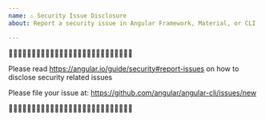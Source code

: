 ```yaml
---
name: ⚠️ Security Issue Disclosure
about: Report a security issue in Angular Framework, Material, or CLI

---
```


🛑🛑🛑🛑🛑🛑🛑🛑🛑🛑🛑🛑🛑🛑🛑🛑🛑🛑🛑🛑🛑🛑🛑🛑🛑🛑🛑

Please read https://angular.io/guide/security#report-issues on how to disclose security related issues

Please file your issue at: https://github.com/angular/angular-cli/issues/new

🛑🛑🛑🛑🛑🛑🛑🛑🛑🛑🛑🛑🛑🛑🛑🛑🛑🛑🛑🛑🛑🛑🛑🛑🛑🛑🛑
